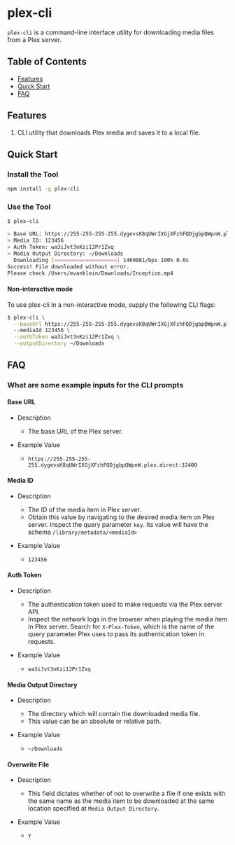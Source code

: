 # plex-cli

`plex-cli` is a command-line interface utility for downloading media files from a Plex server.

## Table of Contents

- [Features](#features)
- [Quick Start](#quick-start)
- [FAQ](#faq)

## Features

1. CLI utility that downloads Plex media and saves it to a local file.

## Quick Start

### Install the Tool

```bash
npm install -g plex-cli
```

### Use the Tool

```bash
$ plex-cli

> Base URL: https://255-255-255-255.dygevsK8qUWrIXGjXFzhFQDjgbpQWpnW.plex.direct:32400
> Media ID: 123456
> Auth Token: wa3iJvt3nKzi12Pr1Zxq
> Media Output Directory: ~/Downloads
  Downloading [====================] 1469081/bps 100% 0.0s
Success! File downloaded without error.
Please check /Users/evanklein/Downloads/Inception.mp4
```

#### Non-interactive mode

To use plex-cli in a non-interactive mode, supply the following CLI flags:

```bash
$ plex-cli \
  --baseUrl https://255-255-255-255.dygevsK8qUWrIXGjXFzhFQDjgbpQWpnW.plex.direct:32400
  --mediaId 123456 \
  --authToken wa3iJvt3nKzi12Pr1Zxq \
  --outputDirectory ~/Downloads
```

## FAQ

### What are some example inputs for the CLI prompts

#### Base URL

- Description
  - The base URL of the Plex server.

- Example Value
  - `https://255-255-255-255.dygevsK8qUWrIXGjXFzhFQDjgbpQWpnW.plex.direct:32400`

#### Media ID

- Description
  - The ID of the media item in Plex server.
  - Obtain this value by navigating to the desired media item on Plex server. Inspect the query parameter `key`. Its value will have the schema `/library/metadata/<mediaId>`

- Example Value
  - `123456`

#### Auth Token

- Description
  - The authentication token used to make requests via the Plex server API.
  - Inspect the network logs in the browser when playing the media item in Plex server. Search for `X-Plex-Token`, which is the name of the query parameter Plex uses to pass its authentication token in requests.

- Example Value
  - `wa3iJvt3nKzi12Pr1Zxq`

#### Media Output Directory

- Description
  - The directory which will contain the downloaded media file.
  - This value can be an absolute or relative path.

- Example Value
  - `~/Downloads`

#### Overwrite File

- Description
  - This field dictates whether of not to overwrite a file if one exists with the same name as the media item to be downloaded at the same location specified at `Media Output Directory`.

- Example Value
  - `Y`
